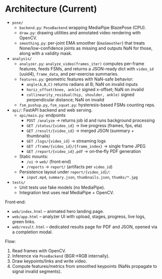 

# Architecture (Current)

- `pose/`
  - `backend.py`: `PoseBackend` wrapping MediaPipe BlazePose (CPU).
  - `draw.py`: drawing utilities and annotated video rendering with OpenCV.
  - `smoothing.py`: per-joint EMA smoother (`EmaSmoother`) that treats None/low-confidence
    joints as missing and outputs NaN for those, along with a validity mask.
- `analysis/`
  - `analyzer.py`: `analyze_video(frames_iter)` computes per-frame features, feeds FSMs, and
    returns a JSON-ready dict with `video_id` (uuid4), `frame_data`, and per-exercise summaries.
  - `features.py`: geometric features with NaN-safe behavior:
    - `angle(A,B,C)` returns radians at B; NaN on invalid inputs
    - `horiz_offset(knee, ankle)` signed x-offset; NaN on invalid
    - `collinearity_residual(hip, shoulder, ankle)` signed perpendicular distance; NaN on invalid
  - `fsm_pushup.py`, `fsm_squat.py`: hysteresis-based FSMs counting reps.
- `api/`: FastAPI backend and web serving.
  - `api/main.py`: endpoints
    - `POST /analyze` → returns job id and runs background processing
    - `GET /status/{video_id}` → live progress (frames, fps, eta)
    - `GET /result/{video_id}` → merged JSON (summary + thumbnails)
    - `GET /logs/{video_id}` → streaming logs
    - `GET /frame/{video_id}/{frame_index}` → single frame JPEG
    - `GET /report/{video_id}.pdf` → on‑the‑fly PDF generation
  - Static mounts:
    - `/ui` → `web/` (front‑end)
    - `/reports` → `report/` (artifacts per `video_id`)
  - Persistence layout under `report/{video_id}/`:
    - `input.mp4`, `summary.json`, `thumbnails.json`, `thumbs/*.jpg`
- `tests/`
  - Unit tests use fake models (no MediaPipe).
  - Integration test uses real MediaPipe + OpenCV.

Front‑end:

- `web/index.html` – animated hero landing page.
- `web/app.html` – analyzer UI with upload, stages, progress, live logs, green links.
- `web/result.html` – dedicated results page for PDF and JSON, opened via a completion modal.

Flow:

1) Read frames with OpenCV.
2) Inference via `PoseBackend` (BGR→RGB internally).
3) Draw keypoints/links and write video.
4) Compute features/metrics from smoothed keypoints (NaNs propagate to signal invalid segments).
